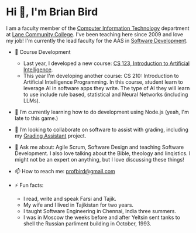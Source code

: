 # Hi 👋, I'm Brian Bird

I am a faculty member of the [Computer Information Technology](https://www.lanecc.edu/programs-academics/academic-departments/business-technology-and-trades/computer-information-technology) department at [Lane Community College](https://www.lanecc.edu/). I've been teaching here since 2009 and love my job! I'm currently the lead faculty for the AAS in [Software Development](https://www.lanecc.edu/programs-academics/areas-study/computer-science-and-information-technology/software-development).


- 🔭 Course Development
  - Last year, I developed a new course: [CS 123, Introduction to Artificial Intelligence](https://lanecc.smartcatalogiq.com/2024-2025/lcc-catalog/courses/cs-computer-science/100/cs-123/).
  - This year I'm developing another course: CS 210: Introduction to Artificial Intelligence Programming. In this course, student learn to leverage AI in software apps they write. The type of AI they will learn to use include rule based, statistical and Neural Networks (including LLMs).

- 🌱 I’m currently learning how to do development using Node.js (yeah, I'm late to this game.)
- 👯 I’m looking to collaborate on software to assist with grading, including my [Grading Assistant](https://github.com/ProfBird/GradingAssistant) project.
- 💬 Ask me about: Agile Scrum, Software Design and teaching Software Development. I also love talking about the Bible, theology and linqistics.  I might not be an expert on anything, but I love discussing these things!
- 📫 How to reach me: profbird@gmail.com
- ⚡ Fun facts:
  - I read, write and speak Farsi and Tajik.
  - My wife and I lived in Tajikistan for two years.
  - I taught Software Engineering in Chennai, India three summers.
  - I was in Moscow the weeks before and after Yeltsin sent tanks to shell the Russian parliment building in October, 1993.
